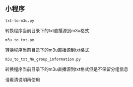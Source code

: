 ## 小程序



`txt-to-m3u.py`

转换程序当前目录下的txt直播源到m3u格式



`m3u_to_txt.py`

转换程序当前目录下的m3u直播源到txt格式



`m3u_to_txt_No_group_information.py`

转换程序当前目录下的m3u直播源到txt格式但是不保留分组信息



请看清说明再使用
